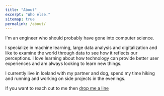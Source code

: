 ```yaml
---
title: "About"
excerpt: "Who else."
sitemap: true
permalink: /about/
---
```


I'm an engineer who should probably have gone into computer science. 

I specialize in machine learning, large data analysis and digitalization and like to examine the world through data to see how it reflects our perceptions. I love learning about how technology can provide better user experiences and am always looking to learn new things.

I currently live in Iceland with my partner and dog, spend my time hiking and running and working on side projects in the evenings.

If you want to reach out to me then [drop me a line](mailto:sagaulfars@gmail.com)
